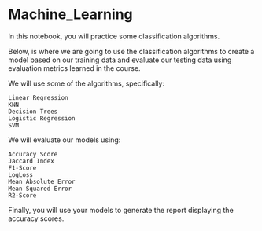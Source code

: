# Machine_Learning

In this notebook, you will practice some classification algorithms.

Below, is where we are going to use the classification algorithms to create a model based on our training data and evaluate our testing data using evaluation metrics learned in the course.

We will use some of the algorithms, specifically:

    Linear Regression
    KNN
    Decision Trees
    Logistic Regression
    SVM

We will evaluate our models using:

    Accuracy Score
    Jaccard Index
    F1-Score
    LogLoss
    Mean Absolute Error
    Mean Squared Error
    R2-Score

Finally, you will use your models to generate the report displaying the accuracy scores.
